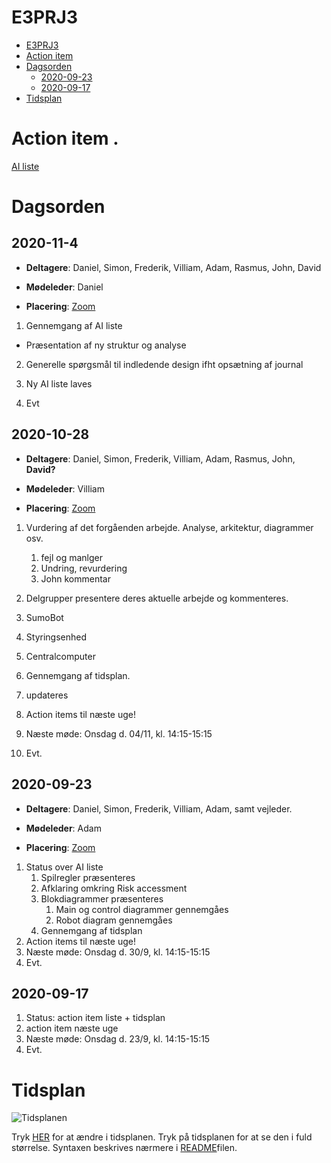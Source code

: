# E3PRJ3
- [E3PRJ3](#e3prj3)
- [Action item](#action-item)
- [Dagsorden](#dagsorden)
  - [2020-09-23](#2020-09-23)
  - [2020-09-17](#2020-09-17)
- [Tidsplan](#tidsplan)

# Action item .

[AI liste](ActionItems/)

# Dagsorden

## 2020-11-4

- **Deltagere**: Daniel, Simon, Frederik, Villiam, Adam, Rasmus, John, David

- **Mødeleder**: Daniel

- **Placering**: [Zoom](https://aarhusuniversity.zoom.us/j/66634576248)

1. Gennemgang af AI liste
- Præsentation af ny struktur og analyse

2. Generelle spørgsmål til indledende design ifht opsætning af journal

3. Ny AI liste laves

4. Evt

## 2020-10-28

- **Deltagere**: Daniel, Simon, Frederik, Villiam, Adam, Rasmus, John, **David?**

- **Mødeleder**: Villiam

- **Placering**: [Zoom](https://aarhusuniversity.zoom.us/j/66634576248)

1. Vurdering af det forgåenden arbejde. Analyse, arkitektur, diagrammer osv.
   1. fejl og manlger
   2. Undring, revurdering
   3. John kommentar
   
2. Delgrupper presentere deres aktuelle arbejde og kommenteres.
  1. SumoBot
  2. Styringsenhed
  3. Centralcomputer 
  
3. Gennemgang af tidsplan.
  1. updateres

4. Action items til næste uge!

5. Næste møde: Onsdag d. 04/11, kl. 14:15-15:15

6. Evt.

## 2020-09-23
- **Deltagere**: Daniel, Simon, Frederik, Villiam, Adam, samt vejleder.

- **Mødeleder**: Adam

- **Placering**: [Zoom](https://aarhusuniversity.zoom.us/j/66634576248)
1. Status over AI liste
   1. Spilregler præsenteres
   2. Afklaring omkring Risk accessment
   3. Blokdiagrammer præsenteres
      1. Main og control diagrammer gennemgåes
      2. Robot diagram gennemgåes 
   4. Gennemgang af tidsplan 
2. Action items til næste uge!
3. Næste møde: Onsdag d. 30/9, kl. 14:15-15:15
4. Evt.

## 2020-09-17
1.	Status: action item liste + tidsplan
2.	action item næste uge
3.	Næste møde: Onsdag d. 23/9, kl. 14:15-15:15
4.	Evt.


# Tidsplan

![Tidsplanen](http://www.plantuml.com/plantuml/proxy?cache=no&src=https://raw.githubusercontent.com/Solvgraa-mager/E3PRJ3/master/Diagrammer/Tidsplan/GanntTidsplan.puml)

Tryk [HER](https://github.com/Solvgraa-mager/E3PRJ3/blob/master/Diagrammer/Tidsplan/GanntTidsplan.puml) for at ændre i tidsplanen. Tryk på tidsplanen for at se den i fuld størrelse. Syntaxen beskrives nærmere i [README](Diagrammer/Tidsplan/README.md)filen.
